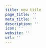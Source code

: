```yaml
---
title: new title
page_title: ''
meta_title: ''
description: ''
icon: ''
website: ''
url: ''
---
```

